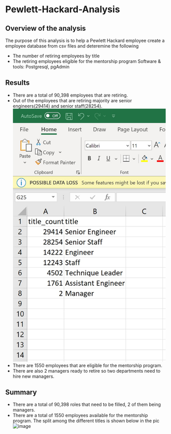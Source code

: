 # Pewlett-Hackard-Analysis
## Overview of the analysis
The purpose of this analysis is to help a Pewlett Hackard employee create a employee database from csv files and deteremine the following
 - The number of retiring employees by title
 - The retiring employees eligible for the mentorship program
Software & tools: Postgresql, pgAdmin

## Results
- There are a total of 90,398 employees that are retiring.
- Out of the employees that are retiring majority are senior engineers(29414) and senior staff(28254).
![image](https://github.com/vijayabme/Pewlett-Hackard-Analysis/blob/main/data/retiring_titles.png)
- There are 1550 employees that are eligible for the mentorship program.
- There are also 2 managers ready to retire so two departments need to hire new managers.

## Summary
- There are a total of 90,398 roles that need to be filled, 2 of them being managers.
- There are a total of 1550 employees available for the mentorship program. The split among the different titles is shown below in the pic
![image]()

